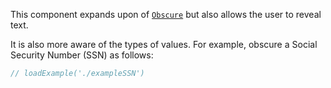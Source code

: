 This component expands upon of [`Obscure`](#obscure) but also allows the user to reveal text.

It is also more aware of the types of values. For example, obscure a Social Security Number (SSN) as follows:

```jsx
// loadExample('./exampleSSN')
```
